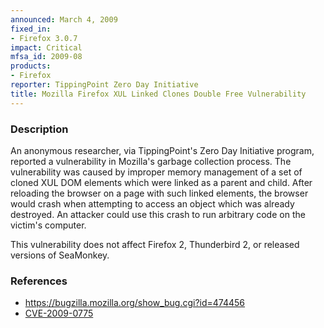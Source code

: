 ```yaml
---
announced: March 4, 2009
fixed_in:
- Firefox 3.0.7
impact: Critical
mfsa_id: 2009-08
products:
- Firefox
reporter: TippingPoint Zero Day Initiative
title: Mozilla Firefox XUL Linked Clones Double Free Vulnerability
---
```


<h3>Description</h3>

<p>An anonymous researcher, via TippingPoint's Zero Day Initiative
program, reported a vulnerability in Mozilla's garbage collection
process.  The vulnerability was caused by improper memory management
of a set of cloned XUL DOM elements which were linked as a parent and
child.  After reloading the browser on a page with such linked
elements, the browser would crash when attempting to access an object
which was already destroyed.  An attacker could use this crash to run
arbitrary code on the victim's computer.</p>

<p class="note">This vulnerability does not affect Firefox 2,
Thunderbird 2, or released versions of SeaMonkey.
</p>

<h3>References</h3>

<ul>
  <li><a href="https://bugzilla.mozilla.org/show_bug.cgi?id=474456">https://bugzilla.mozilla.org/show_bug.cgi?id=474456</a></li>
  <li><a class="ex-ref" href="http://cve.mitre.org/cgi-bin/cvename.cgi?name=CVE-2009-0775">CVE-2009-0775</a></li>
</ul>




